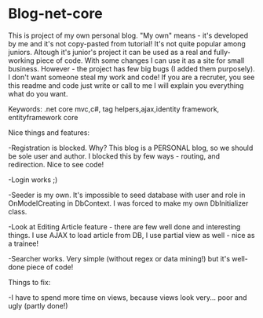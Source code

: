 # Blog-net-core
This is project of my own personal blog. "My own" means - it's developed by me and it's not copy-pasted from tutorial! It's not quite popular among juniors.
Altough it's junior's project it can be used as a real and fully-working piece of code. With some changes I can use it as a site for small business. However - the project has few big bugs (I added them purposely). I don't want someone steal my work and code! If you are a recruter, you see this readme and code just write or call to me I will explain you everything what do you want.

Keywords: .net core mvc,c#, tag helpers,ajax,identity framework, entityframework core


Nice things and features:

-Registration is blocked. Why? This blog is a PERSONAL blog, so we should be sole user and author. I blocked this by few ways - routing, and redirection. Nice to see code!

-Login works ;)

-Seeder is my own. It's impossible to seed database with user and role in OnModelCreating in DbContext. I was forced to make my own DbInitializer class.

-Look at Editing Article feature - there are few well done and interesting things. I use AJAX to load article from DB, I use partial view as well - nice as a trainee!

-Searcher works. Very simple (without regex or data mining!) but it's well-done piece of code!


Things to fix:



-I have to spend more time on views, because views look very... poor and ugly (partly done!)

